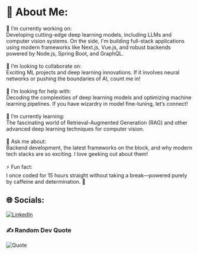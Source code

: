 # 💫 About Me:
🚀 I’m currently working on:<br>Developing cutting-edge deep learning models, including LLMs and computer vision systems. On the side, I'm building full-stack applications using modern frameworks like Next.js, Vue.js, and robust backends powered by Node.js, Spring Boot, and GraphQL.<br><br>🤝 I’m looking to collaborate on:<br>Exciting ML projects and deep learning innovations. If it involves neural networks or pushing the boundaries of AI, count me in!<br><br>🧠 I’m looking for help with:<br>Decoding the complexities of deep learning models and optimizing machine learning pipelines. If you have wizardry in model fine-tuning, let’s connect!<br><br>🌱 I’m currently learning:<br>The fascinating world of Retrieval-Augmented Generation (RAG) and other advanced deep learning techniques for computer vision.<br><br>💬 Ask me about:<br>Backend development, the latest frameworks on the block, and why modern tech stacks are so exciting. I love geeking out about them!<br><br>⚡ Fun fact:<br>I once coded for 15 hours straight without taking a break—powered purely by caffeine and determination. 🚀


## 🌐 Socials:
[![LinkedIn](https://img.shields.io/badge/LinkedIn-%230077B5.svg?logo=linkedin&logoColor=white)](https://linkedin.com/in/https://www.linkedin.com/in/arjunpbhalodia/) 

### ✍️ Random Dev Quote
![Quote](https://quotes-github-readme.vercel.app/api?type=horizontal&theme=radical)
